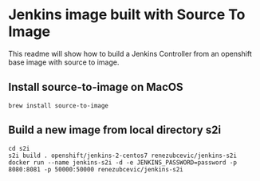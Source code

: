 # Jenkins image built with Source To Image

This readme will show how to build a Jenkins Controller from an openshift base image with source to image.

## Install source-to-image on MacOS

    brew install source-to-image

## Build a new image from local directory s2i

    cd s2i
    s2i build . openshift/jenkins-2-centos7 renezubcevic/jenkins-s2i
    docker run --name jenkins-s2i -d -e JENKINS_PASSWORD=password -p 8080:8081 -p 50000:50000 renezubcevic/jenkins-s2i
    
